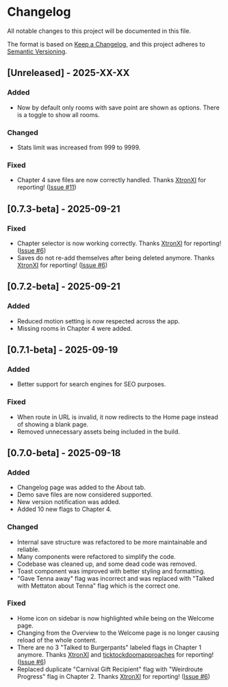 # Changelog

All notable changes to this project will be documented in this file.

The format is based on [Keep a Changelog](https://keepachangelog.com/en/1.1.0/),
and this project adheres to [Semantic Versioning](https://semver.org/spec/v2.0.0.html).

## [Unreleased] - 2025-XX-XX

### Added

- Now by default only rooms with save point are shown as options. There is a toggle to show all rooms.

### Changed

- Stats limit was increased from 999 to 9999.

### Fixed

- Chapter 4 save files are now correctly handled. Thanks [XtronXI](https://github.com/XtronXI) for reporting! ([Issue #11](https://github.com/tennaproject/tenna-editor/issues/11))

## [0.7.3-beta] - 2025-09-21

### Fixed

- Chapter selector is now working correctly. Thanks [XtronXI](https://github.com/XtronXI) for reporting! ([Issue #6](https://github.com/tennaproject/tenna-editor/issues/6))
- Saves do not re-add themselves after being deleted anymore. Thanks [XtronXI](https://github.com/XtronXI) for reporting! ([Issue #6](https://github.com/tennaproject/tenna-editor/issues/6))

## [0.7.2-beta] - 2025-09-21

### Added

- Reduced motion setting is now respected across the app.
- Missing rooms in Chapter 4 were added.

## [0.7.1-beta] - 2025-09-19

### Added

- Better support for search engines for SEO purposes.

### Fixed

- When route in URL is invalid, it now redirects to the Home page instead of showing a blank page.
- Removed unnecessary assets being included in the build.

## [0.7.0-beta] - 2025-09-18

### Added

- Changelog page was added to the About tab.
- Demo save files are now considered supported.
- New version notification was added.
- Added 10 new flags to Chapter 4.

### Changed

- Internal save structure was refactored to be more maintainable and reliable.
- Many components were refactored to simplify the code.
- Codebase was cleaned up, and some dead code was removed.
- Toast component was improved with better styling and formatting.
- "Gave Tenna away" flag was incorrect and was replaced with "Talked with Mettaton about Tenna" flag which is the correct one.

### Fixed

- Home icon on sidebar is now highlighted while being on the Welcome page.
- Changing from the Overview to the Welcome page is no longer causing reload of the whole content.
- There are no 3 "Talked to Burgerpants" labeled flags in Chapter 1 anymore. Thanks [XtronXI](https://github.com/XtronXI) and [ticktockdoomapproaches](https://steamcommunity.com/profiles/76561199782178857) for reporting! ([Issue #6](https://github.com/tennaproject/tenna-editor/issues/6))
- Replaced duplicate "Carnival Gift Recipient" flag with "Weirdroute Progress" flag in Chapter 2. Thanks [XtronXI](https://github.com/XtronXI) for reporting! ([Issue #6](https://github.com/tennaproject/tenna-editor/issues/6))
